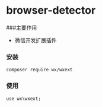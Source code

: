browser-detector
===================
###主要作用
* 微信开发扩展插件



### 安装
    
    composer require wx/wxext

### 使用

    use wx\wxext;
  
   

